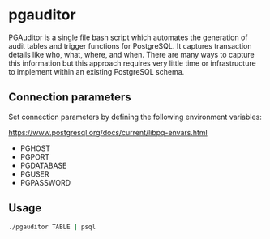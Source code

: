 # pgauditor
PGAuditor is a single file bash script which automates the generation of audit tables and trigger functions for PostgreSQL. It captures transaction details like who, what, where, and when. There are many ways to capture this information but this approach requires very little time or infrastructure to implement within an existing PostgreSQL schema.

## Connection parameters
Set connection parameters by defining the following environment variables:

https://www.postgresql.org/docs/current/libpq-envars.html
* PGHOST
* PGPORT
* PGDATABASE
* PGUSER
* PGPASSWORD

## Usage
```bash
./pgauditor TABLE | psql
```
